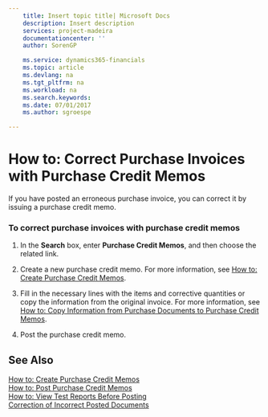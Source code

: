 ```yaml
---
    title: Insert topic title| Microsoft Docs
    description: Insert description
    services: project-madeira
    documentationcenter: ''
    author: SorenGP

    ms.service: dynamics365-financials
    ms.topic: article
    ms.devlang: na
    ms.tgt_pltfrm: na
    ms.workload: na
    ms.search.keywords:
    ms.date: 07/01/2017
    ms.author: sgroespe

---
```

# How to: Correct Purchase Invoices with Purchase Credit Memos
If you have posted an erroneous purchase invoice, you can correct it by issuing a purchase credit memo.  
  
### To correct purchase invoices with purchase credit memos  
  
1.  In the **Search** box, enter **Purchase Credit Memos**, and then choose the related link.  
  
2.  Create a new purchase credit memo. For more information, see [How to: Create Purchase Credit Memos](../how-to-create-purchase-credit-memos.md).  
  
3.  Fill in the necessary lines with the items and corrective quantities or copy the information from the original invoice. For more information, see [How to: Copy Information from Purchase Documents to Purchase Credit Memos](../how-to-copy-information-from-purchase-documents-to-purchase-credit-memos.md).  
  
4.  Post the purchase credit memo.  
  
## See Also  
 [How to: Create Purchase Credit Memos](../how-to-create-purchase-credit-memos.md)   
 [How to: Post Purchase Credit Memos](../how-to-post-purchase-credit-memos.md)   
 [How to: View Test Reports Before Posting](../how-to-view-test-reports-before-posting.md)   
 [Correction of Incorrect Posted Documents](../correction-of-incorrect-posted-documents.md)
